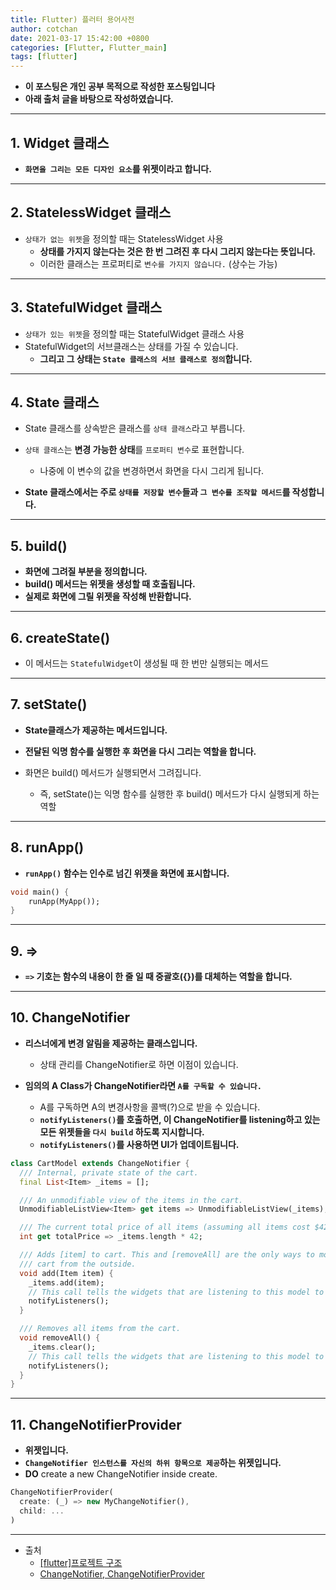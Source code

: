 ```yaml
---
title: Flutter) 플러터 용어사전
author: cotchan
date: 2021-03-17 15:42:00 +0800
categories: [Flutter, Flutter_main]
tags: [flutter]   
---
```


+ **이 포스팅은 개인 공부 목적으로 작성한 포스팅입니다**
+ **아래 출처 글을 바탕으로 작성하였습니다.**

---

## 1. Widget 클래스

+ **`화면을 그리는 모든 디자인 요소`를 위젯이라고 합니다.**

---

## 2. StatelessWidget 클래스

+ `상태가 없는 위젯`을 정의할 때는 StatelessWidget 사용
  + **상태를 가지지 않는다는 것은 한 번 그려진 후 다시 그리지 않는다는 뜻입니다.**
  + 이러한 클래스는 프로퍼티로 `변수를 가지지 않습니다.` (상수는 가능)

---

## 3. StatefulWidget 클래스

+ `상태가 있는 위젯`을 정의할 때는 StatefulWidget 클래스 사용
+ StatefulWidget의 서브클래스는 상태를 가질 수 있습니다.
  + **그리고 그 상태는 `State 클래스의 서브 클래스로 정의`합니다.**

---

## 4. State 클래스

+ State 클래스를 상속받은 클래스를 `상태 클래스`라고 부릅니다.
+ `상태 클래스`는 **변경 가능한 상태**를 `프로퍼티 변수`로 표현합니다.
  + 나중에 이 변수의 값을 변경하면서 화면을 다시 그리게 됩니다.

+ **State 클래스에서는 주로 `상태를 저장할 변수`들과 `그 변수를 조작할 메서드`를 작성합니다.**

---

## 5. build()

+ **화면에 그려질 부분을 정의합니다.**
+ **build() 메서드는 위젯을 생성할 때 호출됩니다.**
+ **실제로 화면에 그릴 위젯을 작성해 반환합니다.**

---

## 6. createState()

+ 이 메서드는 `StatefulWidget`이 생성될 때 한 번만 실행되는 메서드

---

## 7. setState()

+ **State클래스가 제공하는 메서드입니다.**

+ **전달된 익명 함수를 실행한 후 화면을 다시 그리는 역할을 합니다.**
+ 화면은 build() 메서드가 실행되면서 그려집니다.
  + 즉, setState()는 익명 함수를 실행한 후 build() 메서드가 다시 실행되게 하는 역할

---

## 8. runApp()

+ **`runApp()` 함수는 인수로 넘긴 위젯을 화면에 표시합니다.**

```dart
void main() {
    runApp(MyApp());
}
``` 

---

## 9. =>

+ **`=>` 기호는 함수의 내용이 한 줄 일 때 중괄호({})를 대체하는 역할을 합니다.**

---

## 10. ChangeNotifier

+ **리스너에게 변경 알림을 제공하는 클래스입니다.**
  + 상태 관리를 ChangeNotifier로 하면 이점이 있습니다.

+ **임의의 A Class가 ChangeNotifier라면 `A를 구독할 수 있습니다.`**
  + A를 구독하면 A의 변경사항을 콜백(?)으로 받을 수 있습니다.
  + **`notifyListeners()`를 호출하면, 이 ChangeNotifier를 listening하고 있는 모든 위젯들을 `다시 build` 하도록 지시합니다.**
  + **`notifyListeners()`를 사용하면 UI가 업데이트됩니다.**

```dart
class CartModel extends ChangeNotifier {
  /// Internal, private state of the cart.
  final List<Item> _items = [];

  /// An unmodifiable view of the items in the cart.
  UnmodifiableListView<Item> get items => UnmodifiableListView(_items);

  /// The current total price of all items (assuming all items cost $42).
  int get totalPrice => _items.length * 42;

  /// Adds [item] to cart. This and [removeAll] are the only ways to modify the
  /// cart from the outside.
  void add(Item item) {
    _items.add(item);
    // This call tells the widgets that are listening to this model to rebuild.
    notifyListeners();
  }

  /// Removes all items from the cart.
  void removeAll() {
    _items.clear();
    // This call tells the widgets that are listening to this model to rebuild.
    notifyListeners();
  }
}
```

---

## 11. ChangeNotifierProvider

+ **위젯입니다.**
+ **`ChangeNotifier 인스턴스를 자신의 하위 항목으로 제공`하는 위젯입니다.**
+ **DO** create a new ChangeNotifier inside create.

```dart
ChangeNotifierProvider(
  create: (_) => new MyChangeNotifier(),
  child: ...
)
```




---

+ 출처
  + [[flutter]프로젝트 구조](https://devlopsquare.tistory.com/81)
  + [ChangeNotifier, ChangeNotifierProvider](https://flutter.dev/docs/development/data-and-backend/state-mgmt/simple#changenotifier)
